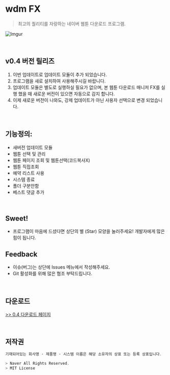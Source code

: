 # wdm FX
> 최고의 퀄리티를 자랑하는 네이버 웹툰 다운로드 프로그램.


![Imgur](https://i.imgur.com/haI0RoJ.png)

<br/>

## v0.4 버전 릴리즈

1. 이번 업데이트로 업데이트 모듈이 추가 되었습니다.
2. 프로그램을 새로 설치하여 사용해주시길 바랍니다. <br>
3. 업데이트 모듈은 별도로 실행하실 필요가 없으며, 본 웹툰 다운로드 매니저 FX를 실행 했을 때 새로운 버전이 있으면 자동으로 감지 합니다. 
4. 이제 새로운 버전이 나와도, 강제 업데이트가 아닌 사용자 선택으로 변경 되었습니다.

<br/>

## 기능정의:

* 새버전 업데이트 모듈
* 웹툰 선택 및 관리
* 웹툰 페이지 조회 및 웹툰선택(코드복사X)
* 웹툰 직접조회
* 예약 리스트 사용
* 시스템 종료
* 폴더 구분안함
* 베스트 댓글 추가

<br/>

## Sweet!

 * 프로그램이 마음에 드셨다면 상단의 별 (Star) 모양을 눌러주세요!
   개발자에게 많은 힘이 됩니다.
   
## Feedback

  * 이슈(버그)는 상단에 Issues 메뉴에서 작성해주세요.
  * Git 활성화를 위해 많은 협조 부탁드립니다.

<br/>

## 다운로드
[>> 0.4 다운로드 페이지](https://github.com/kimyearho/WebtoonDownloadManager/releases/tag/0.4)

<br/>

## 저작권
```javascript
기재되어있는 회사명 · 제품명 · 시스템 이름은 해당 소유자의 상표 또는 등록 상표입니다.

> Naver All Rights Reserved.
> MIT License
```
